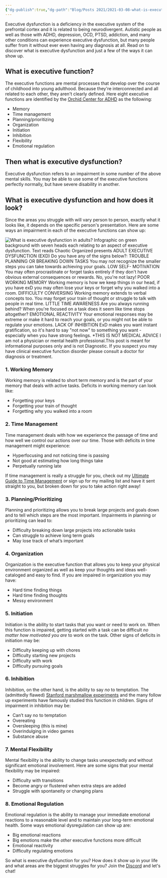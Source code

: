 ```yaml
---
{"dg-publish":true,"dg-path":"Blog/Posts 2021/2021-03-08-what-is-executive-dysfunction.md","permalink":"/blog/posts-2021/2021-03-08-what-is-executive-dysfunction/","title":"What is Executive Dysfunction? Learn 20+ ways it can wreak havoc on your life","tags":["executive-dysfunction"],"noteIcon":"","created":"","updated":"2023-08-08T14:02:44.535-04:00"}
---
```



Executive dysfunction is a deficiency in the executive system of the prefrontal cortex and it is related to being neurodivergent. Autistic people as well as those with ADHD, depression, OCD, PTSD, addiction, and many other conditions can experience executive dysfunction, but many people suffer from it without ever even having any diagnosis at all. Read on to discover what is executive dysfunction and just a few of the ways it can show up.

## What is executive function?

The executive functions are mental processes that develop over the course of childhood into young adulthood. Because they're interconnected and all related to each other, they aren't clearly defined. Here eight executive functions are identified by the [Orchid Center for ADHD](https://orchidadhd.com/2018/02/02/what-is-executive-dysfunction-and-how-does-it-relate-to-adhd/) as the following:

- Memory
- Time management
- Planning/prioritizing
- Organization
- Initiation
- Inhibition
- Flexibility
- Emotional regulation

## Then what is executive dysfunction?

Executive dysfunction refers to an impairment in some number of the above mental skills. You may be able to use some of the executive functions perfectly normally, but have severe disability in another.

## What is executive dysfunction and how does it look?

Since the areas you struggle with will vary person to person, exactly what it looks like, it depends on the specific person's presentation. Here are some ways an impairment in each of the executive functions can show up:

![What is executive dysfunction in adults? Infographic on green background with seven heads each relating to an aspect of executive dysfunction. Text reads Chaotic Organized presents ADULT EXECUTIVE DYSFUNCTION (EXD) Do you have any of the signs below?: TROUBLE PLANNING OR BREAKING DOWN TASKS You may not recognize the smaller steps you can take towards achieving your goals. LOW SELF- MOTIVATION You may often procrastinate or forget tasks entirely if they don't have obvious external consequences or rewards. No, you're not lazy! POOR WORKING MEMORY Working memory is how we keep things in our head, if you have exD you may often lose your keys or forget why you walked into a room. DIFFICULTY CONVERSING Working memory extends to verbal concepts too. You may forget your train of thought or struggle to talk with people in real time. LITTLE TIME AWARENESS Are you always running behind? When you're focused on a task does it seem like time stops altogether? EMOTIONAL REACTIVITY Your emotional responses may be extreme or make it hard to reach your goals, or you might not be able to regulate your emotions. LACK OF INHIBITION ExD makes you want instant gratification, so it's hard to say "not now" to something you want - especially when you have strong feelings. *THIS IS NOT MEDICAL ADVICE I am not a physician or mental health professional.This post is meant for informational purposes only and is not Diagnostic. If you suspect you may have clinical executive function disorder please consult a doctor for diagnosis or treatment.](https://i.imgur.com/3Nse00Q.jpg)

### 1\. Working Memory

Working memory is related to short term memory and is the part of your memory that deals with active tasks. Deficits in working memory can look like:

- Forgetting your keys
- Forgetting your train of thought
- Forgetting why you walked into a room

### 2\. Time Management

Time management deals with how we experience the passage of time and how well we control our actions over our time. Those with deficits in time management might experience:

- Hyperfocusing and not noticing time is passing
- Not good at estimating how long things take
- Perpetually running late

If time management is really a struggle for you, check out my [Ultimate Guide to Time Management](https://chaoticorganized.com/time-management-for-executive-dysfunction/) or sign up for my mailing list and have it sent straight to you, but broken down for you to take action right away!

### 3\. Planning/Prioritizing

Planning and prioritizing allows you to break large projects and goals down and to tell which steps are the most important. Impairments in planning or prioritizing can lead to:

- Difficulty breaking down large projects into actionable tasks
- Can struggle to achieve long term goals
- May lose track of what’s important

### 4\. Organization

Organization is the executive function that allows you to keep your physical environment organized as well as keep your thoughts and ideas well-cataloged and easy to find. If you are impaired in organization you may have:

- Hard time finding things
- Hard time finding thoughts
- Messy environment

### 5\. Initiation

Initiation is the ability to start tasks that you want or need to work on. When this function is impaired, getting started with a task can be difficult _no matter how motivated you are_ to work on the task. Other signs of deficits in initiation may be:

- Difficulty keeping up with chores
- Difficulty starting new projects
- Difficulty with work
- Difficulty pursuing goals

### 6\. Inhibition

Inhibition, on the other hand, is the ability to say _no_ to temptation. The (admittedly flawed) [Stanford marshmallow experiments](https://en.wikipedia.org/wiki/Stanford_marshmallow_experiment) and the many follow up experiments have famously studied this function in children. Signs of impairment in inhibition may be:

- Can’t say no to temptation
- Overeating
- Oversleeping (this is mine)
- Overindulging in video games
- Substance abuse

### 7\. Mental Flexibility

Mental flexibility is the ability to change tasks unexpectedly and without significant emotional involvement. Here are some signs that your mental flexibility may be impaired:

- Difficulty with transitions
- Become angry or flustered when extra steps are added
- Struggle with spontaneity or changing plans

### 8\. Emotional Regulation

Emotional regulation is the ability to manage your immediate emotional reactions to a reasonable level and to maintain your long-term emotional health. Some ways emotional dysregulation can show up are:

- Big emotional reactions
- Big emotions make the _other_ executive functions more difficult
- Emotional reactivity
- Difficulty regulating emotions

So what is executive dysfunction for you? How does it show up in your life and what areas are the biggest struggles for you? Join the [Discord](https://discord.gg/JkPbnhb) and let's chat!
